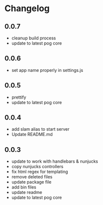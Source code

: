 # Changelog

## 0.0.7
- cleanup build process
- update to latest pog core

## 0.0.6
- set app name properly in settings.js

## 0.0.5
- prettify
- update to latest pog core

## 0.0.4
- add slam alias to start server
- Update README.md

## 0.0.3
- update to work with handlebars & nunjucks
- copy nunjucks controllers
- fix html regex for templating
- remove deleted files
- update package file
- add bin files
- update readme
- update to latest pog core

